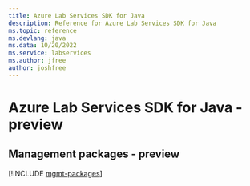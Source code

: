 ```yaml
---
title: Azure Lab Services SDK for Java
description: Reference for Azure Lab Services SDK for Java
ms.topic: reference
ms.devlang: java
ms.data: 10/20/2022
ms.service: labservices
ms.author: jfree
author: joshfree
---
```

# Azure Lab Services SDK for Java - preview

## Management packages - preview
[!INCLUDE [mgmt-packages](lab-services-mgmt-index.md)]